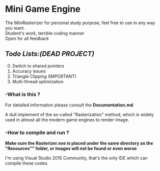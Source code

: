 # Mini Game Engine
The MiniRasterizer for personal study purpose, feel free to use in any way you want.  
Student's work, terrible coding manner  
Open for all feedback  

## _Todo Lists:(DEAD PROJECT)_
0. Switch to shared pointers
1. Accuracy issues 
2. Triangle Clipping (IMPORTANT)
3. Mutli-thread optimization 


### -What is this ?

For detailed information please consult the __Documentation.md__

A dull implement of the so-called "Rasterization" method, which is widely used in almost all the modern game engines to render image.

### -How to compile and run ?  
__Make sure the Rasterizer.exe is placed under the same directory as the "Resources"" folder, or images will not be found or even worse__  

I'm using Visual Studio 2015 Community, that's the only IDE which can compile these codes.  
